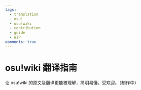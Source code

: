 ```yaml
---
tags:
  - translation
  - osu!
  - osu!wiki
  - contribution
  - guide
  - WIP
comments: true
---
```

# osu!wiki 翻译指南

让 osu!wiki 的原文及翻译更能被理解，简明易懂，受欢迎。（制作中）
